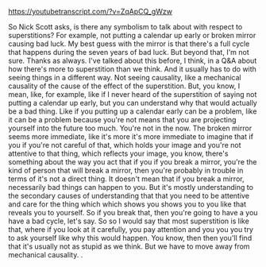 https://youtubetranscript.com/?v=ZqApCQ_gWzw

 So Nick Scott asks, is there any symbolism to talk about with respect to superstitions? For example, not putting a calendar up early or broken mirror causing bad luck. My best guess with the mirror is that there's a full cycle that happens during the seven years of bad luck. But beyond that, I'm not sure. Thanks as always. I've talked about this before, I think, in a Q&A about how there's more to superstition than we think. And it usually has to do with seeing things in a different way. Not seeing causality, like a mechanical causality of the cause of the effect of the superstition. But, you know, I mean, like, for example, like if I never heard of the superstition of saying not putting a calendar up early, but you can understand why that would actually be a bad thing. Like if you putting up a calendar early can be a problem, like it can be a problem because you're not means that you are projecting yourself into the future too much. You're not in the now. The broken mirror seems more immediate, like it's more it's more immediate to imagine that if you if you're not careful of that, which holds your image and you're not attentive to that thing, which reflects your image, you know, there's something about the way you act that if you if you break a mirror, you're the kind of person that will break a mirror, then you're probably in trouble in terms of it's not a direct thing. It doesn't mean that if you break a mirror, necessarily bad things can happen to you. But it's mostly understanding to the secondary causes of understanding that that you need to be attentive and care for the thing which which shows you shows you to you like that reveals you to yourself. So if you break that, then you're going to have a you have a bad cycle, let's say. So so I would say that most superstition is like that, where if you look at it carefully, you pay attention and you you you try to ask yourself like why this would happen. You know, then then you'll find that it's usually not as stupid as we think. But we have to move away from mechanical causality. .
